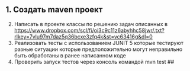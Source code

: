 ## 1. Создать maven проект
2. Написать в проекте классы по решению задач описанных в https://www.dropbox.com/scl/fi/oi3c9c11z6abyhhc58jwr/.txt?rlkey=7vlu97m7daz5q36bcxe3zfq4k&st=vc63416g&dl=0
3. Реализовать тесты с использованием JUNIT 5 которые тестируют разные ситуации которые предположительно могут неправильно быть обработаны в ранее написанном коде
4. Проверить запуск тестов через консоль командой mvn test ##
